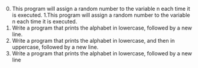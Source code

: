  0. This program will assign a random number to the variable n each time it is executed.
 1.This program will assign a random number to the variable n each time it is executed.
 2. Write a program that prints the alphabet in lowercase, followed by a new line.
 4. Write a program that prints the alphabet in lowercase, and then in uppercase, followed by a new line.
 4. Write a program that prints the alphabet in lowercase, followed by a new line
